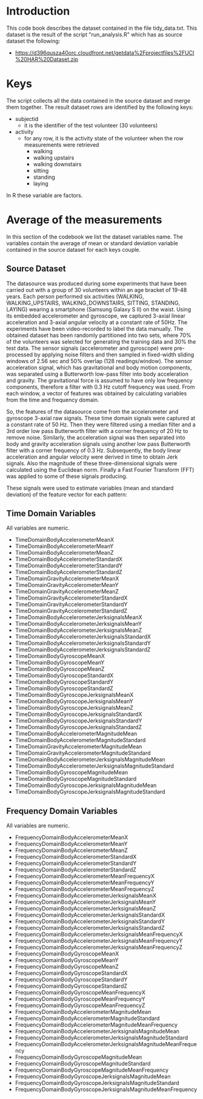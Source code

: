 # Introduction

This code book describes the dataset contained in the file tidy_data.txt. 
This dataset is the result of the script "run_analysis.R" which has as source dataset the following:
* https://d396qusza40orc.cloudfront.net/getdata%2Fprojectfiles%2FUCI%20HAR%20Dataset.zip

# Keys

The script collects all the data contained in the source dataset and merge them together. 
The result dataset rows are identified by the following keys:

* subjectid
	+ it is the identifier of the test volunteer (30 volunteers)
* activity
	+ for any row, it is the activity state of the volunteer when the row measurements were retrieved
		+ walking
		+ walking upstairs
		+ walking downstairs
		+ sitting
		+ standing
		+ laying

In R these variable are factors.
	
# Average of the measurements


In this section of the codebook we list the dataset variables name. 
The variables contain the average of mean or standard deviation variable contained in the source dataset for each keys couple.

## Source Dataset

The datasource was produced during some experiments that have been carried out with a group of 30 volunteers within an age bracket of 19-48 years. 
Each person performed six activities (WALKING, WALKING_UPSTAIRS, WALKING_DOWNSTAIRS, SITTING, STANDING, LAYING)
wearing a smartphone (Samsung Galaxy S II) on the waist. 
Using its embedded accelerometer and gyroscope, we captured 3-axial linear acceleration and 3-axial angular velocity at a constant rate of 50Hz. 
The experiments have been video-recorded to label the data manually. 
The obtained dataset has been randomly partitioned into two sets, where 70% of the volunteers was selected for generating the training data and 30% the test data. 
The sensor signals (accelerometer and gyroscope) were pre-processed by applying noise filters and then sampled in fixed-width sliding windows of 2.56 sec and 50% overlap (128 readings/window). The sensor acceleration signal, which has gravitational and body motion components, was separated using a Butterworth low-pass filter into body acceleration and gravity. The gravitational force is assumed to have only low frequency components, therefore a filter with 0.3 Hz cutoff frequency was used. From each window, a vector of features was obtained by calculating variables from the time and frequency domain.

So, the features of the datasource come from the accelerometer and gyroscope 3-axial raw signals.
These time domain signals were captured at a constant rate of 50 Hz. 
Then they were filtered using a median filter and a 3rd order low pass Butterworth filter with a corner frequency of 20 Hz to remove noise. 
Similarly, the acceleration signal was then separated into body and gravity acceleration signals 
using another low pass Butterworth filter with a corner frequency of 0.3 Hz. 
Subsequently, the body linear acceleration and angular velocity were derived in time to obtain Jerk signals.
Also the magnitude of these three-dimensional signals were calculated using the Euclidean norm.
Finally a Fast Fourier Transform (FFT) was applied to some of these signals producing.

These signals were used to estimate variables (mean and standard deviation) of the feature vector for each pattern:


## Time Domain Variables

All variables are numeric.

* TimeDomainBodyAccelerometerMeanX
* TimeDomainBodyAccelerometerMeanY
* TimeDomainBodyAccelerometerMeanZ
* TimeDomainBodyAccelerometerStandardX
* TimeDomainBodyAccelerometerStandardY
* TimeDomainBodyAccelerometerStandardZ
* TimeDomainGravityAccelerometerMeanX
* TimeDomainGravityAccelerometerMeanY
* TimeDomainGravityAccelerometerMeanZ
* TimeDomainGravityAccelerometerStandardX
* TimeDomainGravityAccelerometerStandardY
* TimeDomainGravityAccelerometerStandardZ
* TimeDomainBodyAccelerometerJerksignalsMeanX
* TimeDomainBodyAccelerometerJerksignalsMeanY
* TimeDomainBodyAccelerometerJerksignalsMeanZ
* TimeDomainBodyAccelerometerJerksignalsStandardX
* TimeDomainBodyAccelerometerJerksignalsStandardY
* TimeDomainBodyAccelerometerJerksignalsStandardZ
* TimeDomainBodyGyroscopeMeanX
* TimeDomainBodyGyroscopeMeanY
* TimeDomainBodyGyroscopeMeanZ
* TimeDomainBodyGyroscopeStandardX
* TimeDomainBodyGyroscopeStandardY
* TimeDomainBodyGyroscopeStandardZ
* TimeDomainBodyGyroscopeJerksignalsMeanX
* TimeDomainBodyGyroscopeJerksignalsMeanY
* TimeDomainBodyGyroscopeJerksignalsMeanZ
* TimeDomainBodyGyroscopeJerksignalsStandardX
* TimeDomainBodyGyroscopeJerksignalsStandardY
* TimeDomainBodyGyroscopeJerksignalsStandardZ
* TimeDomainBodyAccelerometerMagnitudeMean
* TimeDomainBodyAccelerometerMagnitudeStandard
* TimeDomainGravityAccelerometerMagnitudeMean
* TimeDomainGravityAccelerometerMagnitudeStandard
* TimeDomainBodyAccelerometerJerksignalsMagnitudeMean
* TimeDomainBodyAccelerometerJerksignalsMagnitudeStandard
* TimeDomainBodyGyroscopeMagnitudeMean
* TimeDomainBodyGyroscopeMagnitudeStandard
* TimeDomainBodyGyroscopeJerksignalsMagnitudeMean
* TimeDomainBodyGyroscopeJerksignalsMagnitudeStandard
	
## Frequency Domain Variables

All variables are numeric.

* FrequencyDomainBodyAccelerometerMeanX
* FrequencyDomainBodyAccelerometerMeanY
* FrequencyDomainBodyAccelerometerMeanZ
* FrequencyDomainBodyAccelerometerStandardX
* FrequencyDomainBodyAccelerometerStandardY
* FrequencyDomainBodyAccelerometerStandardZ
* FrequencyDomainBodyAccelerometerMeanFrequencyX
* FrequencyDomainBodyAccelerometerMeanFrequencyY
* FrequencyDomainBodyAccelerometerMeanFrequencyZ
* FrequencyDomainBodyAccelerometerJerksignalsMeanX
* FrequencyDomainBodyAccelerometerJerksignalsMeanY
* FrequencyDomainBodyAccelerometerJerksignalsMeanZ
* FrequencyDomainBodyAccelerometerJerksignalsStandardX
* FrequencyDomainBodyAccelerometerJerksignalsStandardY
* FrequencyDomainBodyAccelerometerJerksignalsStandardZ
* FrequencyDomainBodyAccelerometerJerksignalsMeanFrequencyX
* FrequencyDomainBodyAccelerometerJerksignalsMeanFrequencyY
* FrequencyDomainBodyAccelerometerJerksignalsMeanFrequencyZ
* FrequencyDomainBodyGyroscopeMeanX
* FrequencyDomainBodyGyroscopeMeanY
* FrequencyDomainBodyGyroscopeMeanZ
* FrequencyDomainBodyGyroscopeStandardX
* FrequencyDomainBodyGyroscopeStandardY
* FrequencyDomainBodyGyroscopeStandardZ
* FrequencyDomainBodyGyroscopeMeanFrequencyX
* FrequencyDomainBodyGyroscopeMeanFrequencyY
* FrequencyDomainBodyGyroscopeMeanFrequencyZ
* FrequencyDomainBodyAccelerometerMagnitudeMean
* FrequencyDomainBodyAccelerometerMagnitudeStandard
* FrequencyDomainBodyAccelerometerMagnitudeMeanFrequency
* FrequencyDomainBodyAccelerometerJerksignalsMagnitudeMean
* FrequencyDomainBodyAccelerometerJerksignalsMagnitudeStandard
* FrequencyDomainBodyAccelerometerJerksignalsMagnitudeMeanFrequency
* FrequencyDomainBodyGyroscopeMagnitudeMean
* FrequencyDomainBodyGyroscopeMagnitudeStandard
* FrequencyDomainBodyGyroscopeMagnitudeMeanFrequency
* FrequencyDomainBodyGyroscopeJerksignalsMagnitudeMean
* FrequencyDomainBodyGyroscopeJerksignalsMagnitudeStandard
* FrequencyDomainBodyGyroscopeJerksignalsMagnitudeMeanFrequency
